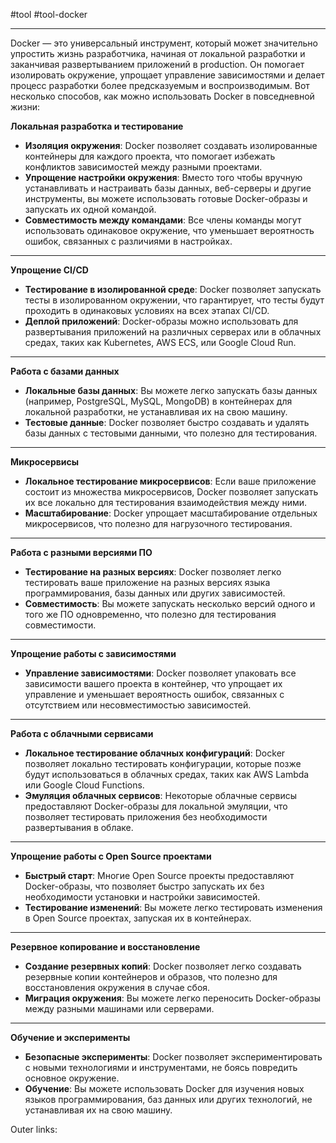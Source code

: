 #tool #tool-docker

---
Docker — это универсальный инструмент, который может значительно упростить жизнь разработчика, начиная от локальной разработки и заканчивая развертыванием приложений в production. Он помогает изолировать окружение, упрощает управление зависимостями и делает процесс разработки более предсказуемым и воспроизводимым.
Вот несколько способов, как можно использовать Docker в повседневной жизни:

**Локальная разработка и тестирование**
   - **Изоляция окружения**: Docker позволяет создавать изолированные контейнеры для каждого проекта, что помогает избежать конфликтов зависимостей между разными проектами.
   - **Упрощение настройки окружения**: Вместо того чтобы вручную устанавливать и настраивать базы данных, веб-серверы и другие инструменты, вы можете использовать готовые Docker-образы и запускать их одной командой.
   - **Совместимость между командами**: Все члены команды могут использовать одинаковое окружение, что уменьшает вероятность ошибок, связанных с различиями в настройках.
---
**Упрощение CI/CD**
   - **Тестирование в изолированной среде**: Docker позволяет запускать тесты в изолированном окружении, что гарантирует, что тесты будут проходить в одинаковых условиях на всех этапах CI/CD.
   - **Деплой приложений**: Docker-образы можно использовать для развертывания приложений на различных серверах или в облачных средах, таких как Kubernetes, AWS ECS, или Google Cloud Run.
---
**Работа с базами данных**
   - **Локальные базы данных**: Вы можете легко запускать базы данных (например, PostgreSQL, MySQL, MongoDB) в контейнерах для локальной разработки, не устанавливая их на свою машину.
   - **Тестовые данные**: Docker позволяет быстро создавать и удалять базы данных с тестовыми данными, что полезно для тестирования.
---
**Микросервисы**
   - **Локальное тестирование микросервисов**: Если ваше приложение состоит из множества микросервисов, Docker позволяет запускать их все локально для тестирования взаимодействия между ними.
   - **Масштабирование**: Docker упрощает масштабирование отдельных микросервисов, что полезно для нагрузочного тестирования.
---
**Работа с разными версиями ПО**
   - **Тестирование на разных версиях**: Docker позволяет легко тестировать ваше приложение на разных версиях языка программирования, базы данных или других зависимостей.
   - **Совместимость**: Вы можете запускать несколько версий одного и того же ПО одновременно, что полезно для тестирования совместимости.
---
**Упрощение работы с зависимостями**
   - **Управление зависимостями**: Docker позволяет упаковать все зависимости вашего проекта в контейнер, что упрощает их управление и уменьшает вероятность ошибок, связанных с отсутствием или несовместимостью зависимостей.
---
**Работа с облачными сервисами**
   - **Локальное тестирование облачных конфигураций**: Docker позволяет локально тестировать конфигурации, которые позже будут использоваться в облачных средах, таких как AWS Lambda или Google Cloud Functions.
   - **Эмуляция облачных сервисов**: Некоторые облачные сервисы предоставляют Docker-образы для локальной эмуляции, что позволяет тестировать приложения без необходимости развертывания в облаке.
---
**Упрощение работы с Open Source проектами**
   - **Быстрый старт**: Многие Open Source проекты предоставляют Docker-образы, что позволяет быстро запускать их без необходимости установки и настройки зависимостей.
   - **Тестирование изменений**: Вы можете легко тестировать изменения в Open Source проектах, запуская их в контейнерах.
---
**Резервное копирование и восстановление**
   - **Создание резервных копий**: Docker позволяет легко создавать резервные копии контейнеров и образов, что полезно для восстановления окружения в случае сбоя.
   - **Миграция окружения**: Вы можете легко переносить Docker-образы между разными машинами или серверами.
---
**Обучение и эксперименты**
   - **Безопасные эксперименты**: Docker позволяет экспериментировать с новыми технологиями и инструментами, не боясь повредить основное окружение.
   - **Обучение**: Вы можете использовать Docker для изучения новых языков программирования, баз данных или других технологий, не устанавливая их на свою машину.

Outer links:

